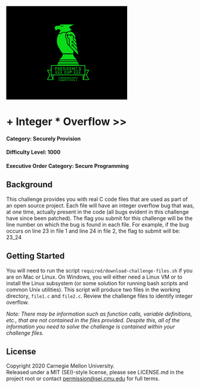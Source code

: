 <img src="../../pc1-logo.png" height="250px">

# + Integer * Overflow >>
#### Category: Securely Provision
#### Difficulty Level: 1000
#### Executive Order Category: Secure Programming

## Background
This challenge provides you with real C code files that are used as part of an open source project. Each file will have an integer overflow bug that was, at one time, actually present in the code (all bugs evident in this challenge have since been patched). The flag you submit for this challenge will be the line number on which the bug is found in each file. For example, if the bug occurs on line 23 in file 1 and line 24 in file 2, the flag to submit will be: 23_24

## Getting Started

You will need to run the script `required/download-challenge-files.sh` if you are on Mac or Linux. On Windows, you will either need a Linux VM or to install the Linux subsystem (or some solution for running bash scripts and common Unix utilities).
This script will produce two files in the working directory, `file1.c` and `file2.c`. Review the challenge files to identify integer overflow.

*Note: There may be information such as function calls, variable definitions, etc., that are not contained
in the files provided. Despite this, all of the information you need to solve the challenge is contained within your challenge files.*

## License
Copyright 2020 Carnegie Mellon University.  
Released under a MIT (SEI)-style license, please see LICENSE.md in the project root or contact permission@sei.cmu.edu for full terms.
